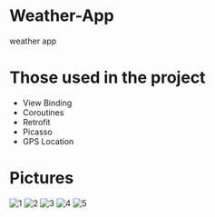 # Weather-App
weather app
# Those used in the project
* View Binding
* Coroutines
* Retrofit
* Picasso
* GPS Location

# Pictures			

![1](https://github.com/ilhamyariyev/Weather-App/assets/134584579/648ea70d-3c40-4bcd-b378-885fd996f09d)
![2](https://github.com/ilhamyariyev/Weather-App/assets/134584579/e594d3df-f406-4b1f-af1b-5d749b1a37ac)
![3](https://github.com/ilhamyariyev/Weather-App/assets/134584579/a101c167-8075-4105-a86e-80af07ad1f38)
![4](https://github.com/ilhamyariyev/Weather-App/assets/134584579/d0f25222-ce6c-46ef-95cb-f0e76fd99330)
![5](https://github.com/ilhamyariyev/Weather-App/assets/134584579/745ef19f-eefb-4f88-9154-dc5a362cde8c)
								



